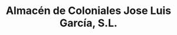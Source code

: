 ---
title: "Almacén de Coloniales Jose Luis García, S.L."
url: /pola-de-siero/almacen-de-coloniales-jose-luis-garcia-s-l/
shop: mayorista
---